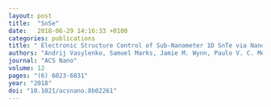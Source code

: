 ```yaml
---
layout: post
title:  "SnSe"
date:   2018-06-29 14:16:33 +0100
categories: publications
title: " Electronic Structure Control of Sub-Nanometer 1D SnTe via Nanostructuring within Single-Walled Carbon Nanotubes"
authors: "Andrij Vasylenko, Samuel Marks, Jamie M. Wynn, Paulo V. C. Medeiros, Quentin M. Ramasse, Andrew J. Morris, Jeremy Sloan, David Quigley"
journal: "ACS Nano"
volume: 12
pages: "(6) 6023-6031" 
year: "2018"
doi: "10.1021/acsnano.8b02261"
---
```

